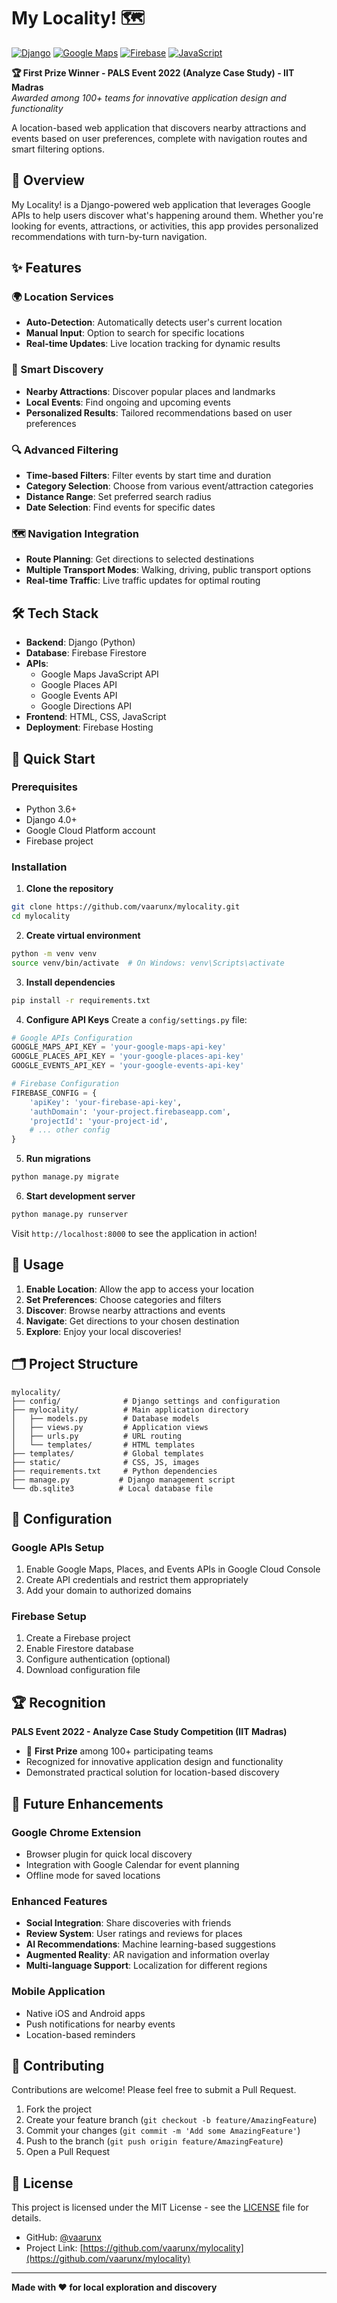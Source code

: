 # My Locality! 🗺️

[![Django](https://img.shields.io/badge/Django-092E20?style=for-the-badge&logo=django&logoColor=white)](https://djangoproject.com/)
[![Google Maps](https://img.shields.io/badge/Google%20Maps-4285F4?style=for-the-badge&logo=google-maps&logoColor=white)](https://developers.google.com/maps)
[![Firebase](https://img.shields.io/badge/Firebase-039BE5?style=for-the-badge&logo=Firebase&logoColor=white)](https://firebase.google.com/)
[![JavaScript](https://img.shields.io/badge/JavaScript-F7DF1E?style=for-the-badge&logo=javascript&logoColor=black)](https://developer.mozilla.org/en-US/docs/Web/JavaScript)

**🏆 First Prize Winner - PALS Event 2022 (Analyze Case Study) - IIT Madras**  
*Awarded among 100+ teams for innovative application design and functionality*

A location-based web application that discovers nearby attractions and events based on user preferences, complete with navigation routes and smart filtering options.

## 🎯 Overview

My Locality! is a Django-powered web application that leverages Google APIs to help users discover what's happening around them. Whether you're looking for events, attractions, or activities, this app provides personalized recommendations with turn-by-turn navigation.

## ✨ Features

### 🌍 Location Services
- **Auto-Detection**: Automatically detects user's current location
- **Manual Input**: Option to search for specific locations
- **Real-time Updates**: Live location tracking for dynamic results

### 🎪 Smart Discovery
- **Nearby Attractions**: Discover popular places and landmarks
- **Local Events**: Find ongoing and upcoming events
- **Personalized Results**: Tailored recommendations based on user preferences

### 🔍 Advanced Filtering
- **Time-based Filters**: Filter events by start time and duration
- **Category Selection**: Choose from various event/attraction categories
- **Distance Range**: Set preferred search radius
- **Date Selection**: Find events for specific dates

### 🗺️ Navigation Integration
- **Route Planning**: Get directions to selected destinations
- **Multiple Transport Modes**: Walking, driving, public transport options
- **Real-time Traffic**: Live traffic updates for optimal routing

## 🛠️ Tech Stack

- **Backend**: Django (Python)
- **Database**: Firebase Firestore
- **APIs**: 
  - Google Maps JavaScript API
  - Google Places API
  - Google Events API
  - Google Directions API
- **Frontend**: HTML, CSS, JavaScript
- **Deployment**: Firebase Hosting

## 🚀 Quick Start

### Prerequisites
- Python 3.6+
- Django 4.0+
- Google Cloud Platform account
- Firebase project

### Installation

1. **Clone the repository**
```bash
git clone https://github.com/vaarunx/mylocality.git
cd mylocality
```

2. **Create virtual environment**
```bash
python -m venv venv
source venv/bin/activate  # On Windows: venv\Scripts\activate
```

3. **Install dependencies**
```bash
pip install -r requirements.txt
```

4. **Configure API Keys**
Create a `config/settings.py` file:
```python
# Google APIs Configuration
GOOGLE_MAPS_API_KEY = 'your-google-maps-api-key'
GOOGLE_PLACES_API_KEY = 'your-google-places-api-key'
GOOGLE_EVENTS_API_KEY = 'your-google-events-api-key'

# Firebase Configuration
FIREBASE_CONFIG = {
    'apiKey': 'your-firebase-api-key',
    'authDomain': 'your-project.firebaseapp.com',
    'projectId': 'your-project-id',
    # ... other config
}
```

5. **Run migrations**
```bash
python manage.py migrate
```

6. **Start development server**
```bash
python manage.py runserver
```

Visit `http://localhost:8000` to see the application in action!

## 📱 Usage

1. **Enable Location**: Allow the app to access your location
2. **Set Preferences**: Choose categories and filters
3. **Discover**: Browse nearby attractions and events
4. **Navigate**: Get directions to your chosen destination
5. **Explore**: Enjoy your local discoveries!

## 🗂️ Project Structure

```
mylocality/
├── config/              # Django settings and configuration
├── mylocality/          # Main application directory
│   ├── models.py        # Database models
│   ├── views.py         # Application views
│   ├── urls.py          # URL routing
│   └── templates/       # HTML templates
├── templates/           # Global templates
├── static/              # CSS, JS, images
├── requirements.txt     # Python dependencies
├── manage.py           # Django management script
└── db.sqlite3          # Local database file
```

## 🔧 Configuration

### Google APIs Setup
1. Enable Google Maps, Places, and Events APIs in Google Cloud Console
2. Create API credentials and restrict them appropriately
3. Add your domain to authorized domains

### Firebase Setup
1. Create a Firebase project
2. Enable Firestore database
3. Configure authentication (optional)
4. Download configuration file

## 🏆 Recognition

**PALS Event 2022 - Analyze Case Study Competition (IIT Madras)**
- 🥇 **First Prize** among 100+ participating teams
- Recognized for innovative application design and functionality
- Demonstrated practical solution for location-based discovery

## 🚀 Future Enhancements

### Google Chrome Extension
- Browser plugin for quick local discovery
- Integration with Google Calendar for event planning
- Offline mode for saved locations

### Enhanced Features
- **Social Integration**: Share discoveries with friends
- **Review System**: User ratings and reviews for places
- **AI Recommendations**: Machine learning-based suggestions
- **Augmented Reality**: AR navigation and information overlay
- **Multi-language Support**: Localization for different regions

### Mobile Application
- Native iOS and Android apps
- Push notifications for nearby events
- Location-based reminders

## 🤝 Contributing

Contributions are welcome! Please feel free to submit a Pull Request.

1. Fork the project
2. Create your feature branch (`git checkout -b feature/AmazingFeature`)
3. Commit your changes (`git commit -m 'Add some AmazingFeature'`)
4. Push to the branch (`git push origin feature/AmazingFeature`)
5. Open a Pull Request

## 📄 License

This project is licensed under the MIT License - see the [LICENSE](LICENSE) file for details.
- GitHub: [@vaarunx](https://github.com/vaarunx)
- Project Link: [https://github.com/vaarunx/mylocality](https://github.com/vaarunx/mylocality)

---

**Made with ❤️ for local exploration and discovery**
